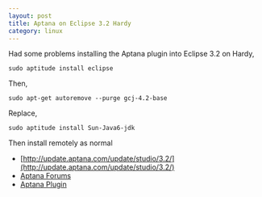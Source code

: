 ```yaml
---
layout: post
title: Aptana on Eclipse 3.2 Hardy
category: linux
---
```


Had some problems installing the Aptana plugin into Eclipse 3.2 on Hardy,

    sudo aptitude install eclipse

Then,

    sudo apt-get autoremove --purge gcj-4.2-base

Replace,

    sudo aptitude install Sun-Java6-jdk

Then install remotely as normal

 * [http://update.aptana.com/update/studio/3.2/](http://update.aptana.com/update/studio/3.2/)
* [Aptana Forums](http://forums.aptana.com/viewtopic.php?p=21702)
* [Aptana Plugin](http://www.aptana.com/studio/download)
